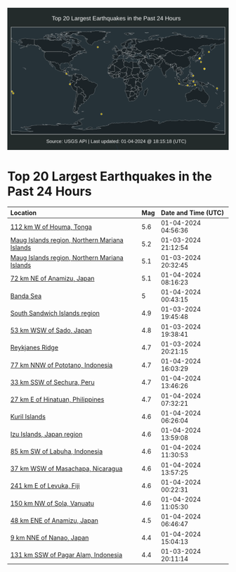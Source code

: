![Map](./map.png)

# Top 20 Largest Earthquakes in the Past 24 Hours

| Location | Mag | Date and Time (UTC) |
|:---|:---|:---|
| [112 km W of Houma, Tonga](https://earthquake.usgs.gov/earthquakes/eventpage/us6000m1ld) | 5.6 | 01-04-2024 04:56:36 |
| [Maug Islands region, Northern Mariana Islands](https://earthquake.usgs.gov/earthquakes/eventpage/us6000m1j9) | 5.2 | 01-03-2024 21:12:54 |
| [Maug Islands region, Northern Mariana Islands](https://earthquake.usgs.gov/earthquakes/eventpage/us6000m1j0) | 5.1 | 01-03-2024 20:32:45 |
| [72 km NE of Anamizu, Japan](https://earthquake.usgs.gov/earthquakes/eventpage/us6000m1m0) | 5.1 | 01-04-2024 08:16:23 |
| [Banda Sea](https://earthquake.usgs.gov/earthquakes/eventpage/us6000m1kk) | 5 | 01-04-2024 00:43:15 |
| [South Sandwich Islands region](https://earthquake.usgs.gov/earthquakes/eventpage/us6000m1if) | 4.9 | 01-03-2024 19:45:48 |
| [53 km WSW of Sado, Japan](https://earthquake.usgs.gov/earthquakes/eventpage/us6000m1i6) | 4.8 | 01-03-2024 19:38:41 |
| [Reykjanes Ridge](https://earthquake.usgs.gov/earthquakes/eventpage/us6000m1iz) | 4.7 | 01-03-2024 20:21:15 |
| [77 km NNW of Pototano, Indonesia](https://earthquake.usgs.gov/earthquakes/eventpage/us6000m1sh) | 4.7 | 01-04-2024 16:03:29 |
| [33 km SSW of Sechura, Peru](https://earthquake.usgs.gov/earthquakes/eventpage/us6000m1rn) | 4.7 | 01-04-2024 13:46:26 |
| [27 km E of Hinatuan, Philippines](https://earthquake.usgs.gov/earthquakes/eventpage/us6000m1lx) | 4.7 | 01-04-2024 07:32:21 |
| [Kuril Islands](https://earthquake.usgs.gov/earthquakes/eventpage/us6000m1lq) | 4.6 | 01-04-2024 06:26:04 |
| [Izu Islands, Japan region](https://earthquake.usgs.gov/earthquakes/eventpage/us6000m1ry) | 4.6 | 01-04-2024 13:59:08 |
| [85 km SW of Labuha, Indonesia](https://earthquake.usgs.gov/earthquakes/eventpage/us6000m1ps) | 4.6 | 01-04-2024 11:30:53 |
| [37 km WSW of Masachapa, Nicaragua](https://earthquake.usgs.gov/earthquakes/eventpage/us6000m1rt) | 4.6 | 01-04-2024 13:57:25 |
| [241 km E of Levuka, Fiji](https://earthquake.usgs.gov/earthquakes/eventpage/us6000m1kd) | 4.6 | 01-04-2024 00:22:31 |
| [150 km NW of Sola, Vanuatu](https://earthquake.usgs.gov/earthquakes/eventpage/us6000m1pn) | 4.6 | 01-04-2024 11:05:30 |
| [48 km ENE of Anamizu, Japan](https://earthquake.usgs.gov/earthquakes/eventpage/us6000m1lr) | 4.5 | 01-04-2024 06:46:47 |
| [9 km NNE of Nanao, Japan](https://earthquake.usgs.gov/earthquakes/eventpage/us6000m1s6) | 4.4 | 01-04-2024 15:04:13 |
| [131 km SSW of Pagar Alam, Indonesia](https://earthquake.usgs.gov/earthquakes/eventpage/us6000m1iu) | 4.4 | 01-03-2024 20:11:14 |

